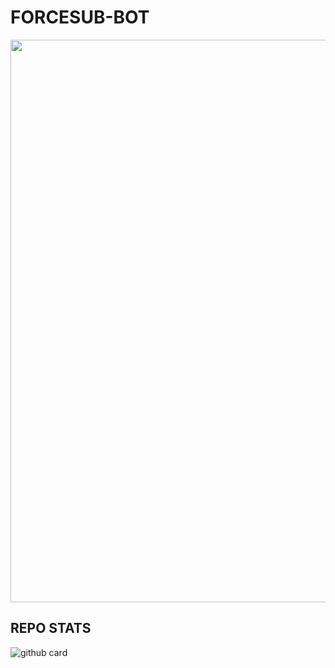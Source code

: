 # FORCESUB-BOT
<img src = "https://telegra.ph/file/4f66c46ce73035a355644.jpg" width = "900"></a></p>
## REPO STATS
![github card](https://github-readme-stats.vercel.app/api/pin/?username=I-AM-VIJAY&repo=FORCESUB-BOT&theme=dark)
